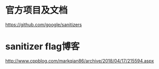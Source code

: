 # 官方项目及文档
https://github.com/google/sanitizers
# sanitizer flag博客
http://www.cppblog.com/markqian86/archive/2018/04/17/215594.aspx